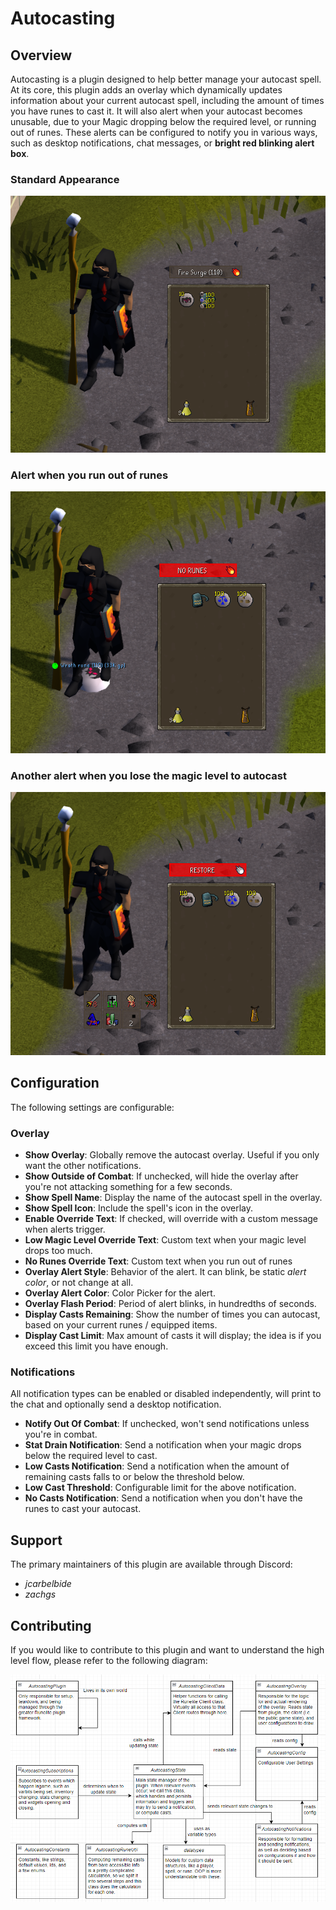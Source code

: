 # Autocasting

## Overview
Autocasting is a plugin designed to help better manage your autocast spell. At its core, this plugin adds
an overlay which dynamically updates information about your current autocast spell, including the amount of times
you have runes to cast it. It will also alert when your autocast becomes unusable, due to your Magic dropping
below the required level, or running out of runes. These alerts can be configured to notify you in various ways,
such as desktop notifications, chat messages, or **bright red blinking alert box**.

### Standard Appearance
![Example 1](example1.png?raw=true "Standard appearance of the autocasting overlay")

### Alert when you run out of runes
![Example 2](example2.png?raw=true "An alert when you don't have enough runes to autocast")

### Another alert when you lose the magic level to autocast
![Example 3](example3.png?raw=true "Another alert when you don't have the magic level to autocast")

## Configuration
The following settings are configurable:

### Overlay
- **Show Overlay**: Globally remove the autocast overlay. Useful if you only want the other notifications.
- **Show Outside of Combat**: If unchecked, will hide the overlay after you're not attacking something for a few seconds.
- **Show Spell Name**: Display the name of the autocast spell in the overlay.
- **Show Spell Icon**: Include the spell's icon in the overlay.
- **Enable Override Text**: If checked, will override with a custom message when alerts trigger.
- **Low Magic Level Override Text**: Custom text when your magic level drops too much.
- **No Runes Override Text**: Custom text when you run out of runes
- **Overlay Alert Style**: Behavior of the alert. It can blink, be static _alert color_, or not change at all.
- **Overlay Alert Color**: Color Picker for the alert.
- **Overlay Flash Period**: Period of alert blinks, in hundredths of seconds.
- **Display Casts Remaining**: Show the number of times you can autocast, based on your current runes / equipped items.
- **Display Cast Limit**: Max amount of casts it will display; the idea is if you exceed this limit you have enough.

### Notifications
All notification types can be enabled or disabled independently, will print to the chat and optionally send a desktop notification.

- **Notify Out Of Combat**: If unchecked, won't send notifications unless you're in combat.
- **Stat Drain Notification**: Send a notification when your magic drops below the required level to cast.
- **Low Casts Notification**: Send a notification when the amount of remaining casts falls to or below the threshold below.
- **Low Cast Threshold**: Configurable limit for the above notification.
- **No Casts Notification**: Send a notification when you don't have the runes to cast your autocast.

## Support
The primary maintainers of this plugin are available through Discord:  

- _jcarbelbide_  
- _zachgs_  

## Contributing
If you would like to contribute to this plugin and want to understand the high level flow, please 
refer to the following diagram:

![Code Flow](flow_diagram.png?raw=true)
